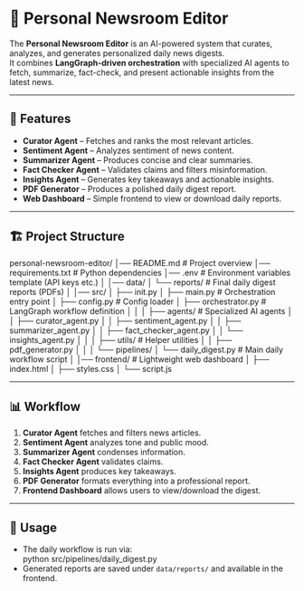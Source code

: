 # 📰 Personal Newsroom Editor  

The **Personal Newsroom Editor** is an AI-powered system that curates, analyzes, and generates personalized daily news digests.  
It combines **LangGraph-driven orchestration** with specialized AI agents to fetch, summarize, fact-check, and present actionable insights from the latest news.  

---

## 🚀 Features  

- **Curator Agent** – Fetches and ranks the most relevant articles.  
- **Sentiment Agent** – Analyzes sentiment of news content.  
- **Summarizer Agent** – Produces concise and clear summaries.   
- **Fact Checker Agent** – Validates claims and filters misinformation.  
- **Insights Agent** – Generates key takeaways and actionable insights.  
- **PDF Generator** – Produces a polished daily digest report.  
- **Web Dashboard** – Simple frontend to view or download daily reports.  

---

## 🏗️ Project Structure  

personal-newsroom-editor/
│── README.md # Project overview
│── requirements.txt # Python dependencies
│── .env # Environment variables template (API keys etc.)
│
│── data/
│ └── reports/ # Final daily digest reports (PDFs)
│
│── src/
│ ├── init.py
│ ├── main.py # Orchestration entry point
│ ├── config.py # Config loader
│ ├── orchestrator.py # LangGraph workflow definition
│ │
│ ├── agents/ # Specialized AI agents
│ │ ├── curator_agent.py
│ │ ├── sentiment_agent.py
│ │ ├── summarizer_agent.py
│ │ ├── fact_checker_agent.py
│ │ └── insights_agent.py
│ │
│ ├── utils/ # Helper utilities
│ │ ├── pdf_generator.py
│ │
│ └── pipelines/
│ └── daily_digest.py # Main daily workflow script
│
│── frontend/ # Lightweight web dashboard
│ ├── index.html
│ ├── styles.css
│ └── script.js

---

## 📊 Workflow  

1. **Curator Agent** fetches and filters news articles.  
2. **Sentiment Agent** analyzes tone and public mood.  
3. **Summarizer Agent** condenses information.    
4. **Fact Checker Agent** validates claims.  
5. **Insights Agent** produces key takeaways.  
6. **PDF Generator** formats everything into a professional report.  
7. **Frontend Dashboard** allows users to view/download the digest.  

---

## 📅 Usage  

- The daily workflow is run via:  
python src/pipelines/daily_digest.py
- Generated reports are saved under `data/reports/` and available in the frontend. 
